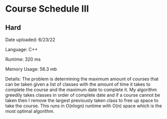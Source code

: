 
# Course Schedule III

## Hard

Date uploaded: 6/23/22

Language: C++

Runtime: 320 ms

Memory Usage: 56.3 mb

Details: The problem is determining the maximum amount of courses that can be taken given a list of classes with the amount of time it takes to complete the course and the maximum date to complete it. My algorithm greedily takes classes in order of complete date and if a course cannot be taken then I remove the largest previously taken class to free up space to take the course. This runs in O(nlogn) runtime with O(n) space which is the most optimal algorithm.
